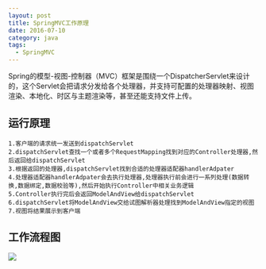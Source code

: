 ```yaml
---
layout: post
title: SpringMVC工作原理
date: 2016-07-10 
category: java
tags:
  - SpringMVC 
---
```



 Spring的模型-视图-控制器（MVC）框架是围绕一个DispatcherServlet来设计的，这个Servlet会把请求分发给各个处理器，并支持可配置的处理器映射、视图渲染、本地化、时区与主题渲染等，甚至还能支持文件上传。
 
 <!-- more -->
 
## 运行原理
	1.客户端的请求统一发送到dispatchServlet
	2.dispatchServlet查找一个或者多个RequestMapping找到对应的Controller处理器,然后返回给dispatchServlet
	3.根据返回的处理器,dispatchServlet找到合适的处理器适配器handlerAdpater
	4.处理器适配器handlerAdpater会去执行处理器,处理器执行前会进行一系列处理(数据转换,数据绑定,数据校验等),然后开始执行Controller中相关业务逻辑
	5.Controller执行完后会返回ModelAndView给dispatchServlet
	6.dispatchServlet将ModelAndView交给试图解析器处理找到ModelAndView指定的视图
	7.视图将结果展示到客户端
	
## 工作流程图
[![](http://7xt682.com2.z0.glb.clouddn.com/springmvc.JPG)](http://7xt682.com2.z0.glb.clouddn.com/springmvc.JPG)